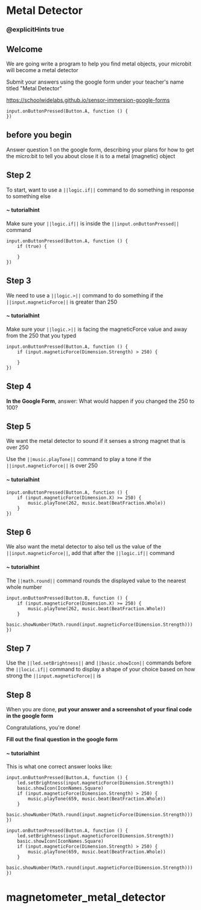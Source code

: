 # Metal Detector
### @explicitHints true
 
## Welcome
 
We are going write a program to help you find metal objects, your microbit will become a metal detector
 
Submit your answers using the google form under your teacher's name titled "Metal Detector"
 
https://schoolwidelabs.github.io/sensor-immersion-google-forms
 
 
```template
input.onButtonPressed(Button.A, function () {
})
```
 
## before you begin
 
Answer question 1 on the google form, describing your plans for how to get the micro:bit to tell you about close it is to a metal (magnetic) object
 
## Step 2
 
To start, want to use a ``||logic.if||`` command to do something in response to something else
 
#### ~ tutorialhint
Make sure your ``||logic.if||`` is inside the ``||input.onButtonPressed||`` command
 
```blocks
input.onButtonPressed(Button.A, function () {
    if (true) {
        
    }
})
```
 
## Step 3
We need to use a ``||logic.>||`` command to do something if the ``||input.magneticForce||`` is greater than 250
 
#### ~ tutorialhint
Make sure your ``||logic.>||`` is facing the magneticForce value and away from the 250 that you typed
 
```blocks
input.onButtonPressed(Button.A, function () {
    if (input.magneticForce(Dimension.Strength) > 250) {
        
    }
})
```
## Step 4
**In the Google Form**, answer: What would happen if you changed the 250 to 100? 
 
 
## Step 5
We want the metal detector to sound if it senses a strong magnet that is over 250
 
Use the ``||music.playTone||`` command to play a tone if the ``||input.magneticForce||`` is over 250
 
#### ~ tutorialhint
```blocks
input.onButtonPressed(Button.A, function () {
    if (input.magneticForce(Dimension.X) >= 250) {
        music.playTone(262, music.beat(BeatFraction.Whole))
    }
})
```
## Step 6
We also want the metal detector to also tell us the value of the ``||input.magneticForce||``, add that after the ``||logic.if||`` command
 
#### ~ tutorialhint
The ``||math.round||`` command rounds the displayed value to the nearest whole number
 
```blocks
input.onButtonPressed(Button.B, function () {
    if (input.magneticForce(Dimension.X) >= 250) {
        music.playTone(262, music.beat(BeatFraction.Whole))
    }
    basic.showNumber(Math.round(input.magneticForce(Dimension.Strength)))
})
```
## Step 7
 
Use the ``||led.setBrightness||`` and ``||basic.showIcon||`` commands before the ``||locic.if||`` command to display a shape of your choice based on how strong the ``||input.magneticForce||`` is
 
## Step 8
 
When you are done, **put your answer and a screenshot of your final code in the google form**
 
Congratulations, you're done!
 
**Fill out the final question in the google form**
 
#### ~ tutorialhint
This is what one correct answer looks like:
```blocks
input.onButtonPressed(Button.A, function () {
    led.setBrightness(input.magneticForce(Dimension.Strength))
    basic.showIcon(IconNames.Square)
    if (input.magneticForce(Dimension.Strength) > 250) {
        music.playTone(659, music.beat(BeatFraction.Whole))
    }
    basic.showNumber(Math.round(input.magneticForce(Dimension.Strength)))
})
```
 
```ghost
input.onButtonPressed(Button.A, function () {
    led.setBrightness(input.magneticForce(Dimension.Strength))
    basic.showIcon(IconNames.Square)
    if (input.magneticForce(Dimension.Strength) > 250) {
        music.playTone(659, music.beat(BeatFraction.Whole))
    }
    basic.showNumber(Math.round(input.magneticForce(Dimension.Strength)))
})
```
  # magnetometer_metal_detector
